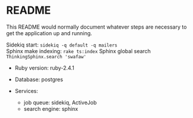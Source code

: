 # README

This README would normally document whatever steps are necessary to get the
application up and running.

Sidekiq start: `sidekiq -q default -q mailers`  
Sphinx make indexing: `rake ts:index`
Sphinx global search `ThinkingSphinx.search 'swafaw'`

* Ruby version: ruby-2.4.1

* Database: postgres

* Services: 
  * job queue: sidekiq, ActiveJob
  * search engine: sphinx
